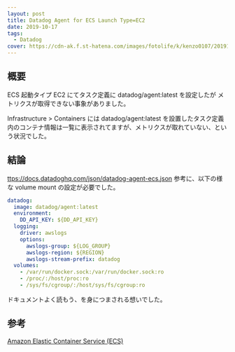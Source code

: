 ```yaml
---
layout: post
title: Datadog Agent for ECS Launch Type=EC2
date: 2019-10-17
tags:
  - Datadog
cover: https://cdn-ak.f.st-hatena.com/images/fotolife/k/kenzo0107/20191017/20191017124709.png
---
```


## 概要

ECS 起動タイプ EC2 にてタスク定義に datadog/agent:latest を設定したが
メトリクスが取得できない事象がありました。

Infrastructure > Containers には datadog/agent:latest を設置したタスク定義内のコンテナ情報は一覧に表示されてますが、メトリクスが取れていない、という状況でした。

<!-- more -->

## 結論

[ttps://docs.datadoghq.com/json/datadog-agent-ecs.json](https://docs.datadoghq.com/json/datadog-agent-ecs.json) 参考に、以下の様な volume mount の設定が必要でした。

```yml
datadog:
  image: datadog/agent:latest
  environment:
    DD_API_KEY: ${DD_API_KEY}
  logging:
    driver: awslogs
    options:
      awslogs-group: ${LOG_GROUP}
      awslogs-region: ${REGION}
      awslogs-stream-prefix: datadog
  volumes:
    - /var/run/docker.sock:/var/run/docker.sock:ro
    - /proc/:/host/proc:ro
    - /sys/fs/cgroup/:/host/sys/fs/cgroup:ro
```

ドキュメントよく読もう、を身につまされる想いでした。

## 参考

[Amazon Elastic Container Service (ECS)](https://docs.datadoghq.com/ja/integrations/amazon_ecs/?tab=python)
